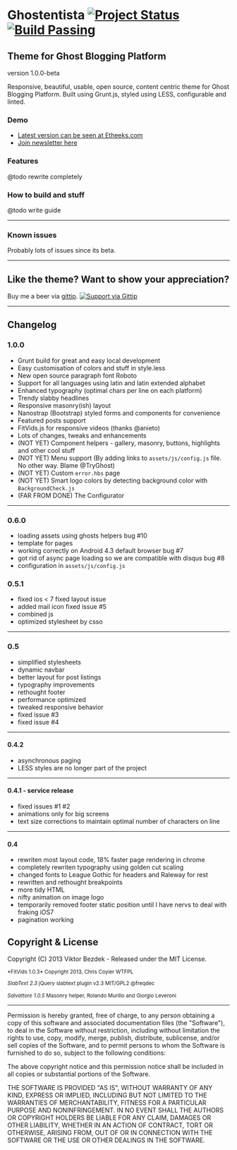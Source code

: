 # Ghostentista [![Project Status](http://stillmaintained.com/viktorbezdek/ghostentista.png)](http://stillmaintained.com/viktorbezdek/ghostentista) [![Build Passing](https://travis-ci.org/viktorbezdek/ghostentista.png)](https://travis-ci.org/viktorbezdek/ghostentista)
## Theme for Ghost Blogging Platform
version 1.0.0-beta

Responsive, beautiful, usable, open source, content centric theme for Ghost Blogging Platform. Built using Grunt.js, styled using LESS, configurable and linted.

### Demo
- [Latest version can be seen at Etheeks.com](http://www.etheeks.com)
- [Join newsletter here](http://www.etheeks.com/#newsletter)

### Features
@todo rewrite completely

### How to build and stuff
@todo write guide

____
### Known issues
Probably lots of issues since its beta.

____
## Like the theme? Want to show your appreciation?
Buy me a beer via [gittip](https://www.gittip.com/viktorbezdek/).
[![Support via Gittip](https://rawgithub.com/twolfson/gittip-badge/0.1.0/dist/gittip.png)](https://www.gittip.com/viktorbezdek/)
____
## Changelog

### 1.0.0
- Grunt build for great and easy local development
- Easy customisation of colors and stuff in style.less
- New open source paragraph font Roboto
- Support for all languages using latin and latin extended alphabet
- Enhanced typography (optimal chars per line on each platform)
- Trendy slabby headlines
- Responsive masonry(ish) layout
- Nanostrap (Bootstrap) styled forms and components for convenience
- Featured posts support
- FitVids.js for responsive videos (thanks @anieto)
- Lots of changes, tweaks and enhancements
- (NOT YET) Component helpers - gallery, masonry, buttons, highlights and other cool stuff
- (NOT YET) Menu support (By adding links to `assets/js/config.js` file. No other way. Blame @TryGhost)
- (NOT YET) Custom `error.hbs` page
- (NOT YET) Smart logo colors by detecting background color with `BackgroundCheck.js`
- (FAR FROM DONE) The Configurator
____
### 0.6.0
- loading assets using ghosts helpers bug #10
- template for pages
- working correctly on Android 4.3 default browser bug #7
- got rid of async page loading so we are compatible with disqus bug #8
- configuration in `assets/js/config.js`

### 0.5.1
- fixed ios < 7 fixed layout issue
- added mail icon fixed issue #5
- combined js
- optimized stylesheet by csso

____
### 0.5
- simplified stylesheets
- dynamic navbar
- better layout for post listings
- typography improvements
- rethought footer
- performance optimized
- tweaked responsive behavior
- fixed issue #3
- fixed issue #4

_____
#### 0.4.2
- asynchronous paging
- LESS styles are no longer part of the project
   
______
#### 0.4.1 - service release
- fixed issues #1 #2
- animations only for big screens
- text size corrections to maintain optimal number of characters on line
   
_____
#### 0.4
- rewriten most layout code, 18% faster page rendering in chrome
- completely rewriten typography using golden cut scaling
- changed fonts to League Gothic for headers and Raleway for rest
- rewritten and rethought breakpoints
- more tidy HTML
- nifty animation on image logo
- temporarily removed footer static position until I have nervs to deal with fraking iOS7
- pagination working

## Copyright & License

Copyright (C) 2013 Viktor Bezdek - Released under the MIT License.

<small>
*FitVids 1.0.3*
Copyright 2013, Chris Coyier WTFPL

*SlabText 2.3*
jQuery slabtext plugin v2.3 MIT/GPL2 @freqdec

*Salvattore 1.0.5*
Masonry helper, Rolando Murillo and Giorgio Leveroni
</small>
___
Permission is hereby granted, free of charge, to any person obtaining a copy of this software and associated documentation files (the "Software"), to deal in the Software without restriction, including without limitation the rights to use, copy, modify, merge, publish, distribute, sublicense, and/or sell copies of the Software, and to permit persons to whom the Software is furnished to do so, subject to the following conditions:

The above copyright notice and this permission notice shall be included in all copies or substantial portions of the Software.

THE SOFTWARE IS PROVIDED "AS IS", WITHOUT WARRANTY OF ANY KIND, EXPRESS OR IMPLIED, INCLUDING BUT NOT LIMITED TO THE WARRANTIES OF MERCHANTABILITY, FITNESS FOR A PARTICULAR PURPOSE AND
NONINFRINGEMENT. IN NO EVENT SHALL THE AUTHORS OR COPYRIGHT HOLDERS BE LIABLE FOR ANY CLAIM, DAMAGES OR OTHER LIABILITY, WHETHER IN AN ACTION OF CONTRACT, TORT OR OTHERWISE, ARISING FROM, OUT OF OR IN CONNECTION WITH THE SOFTWARE OR THE USE OR OTHER DEALINGS IN THE SOFTWARE.
